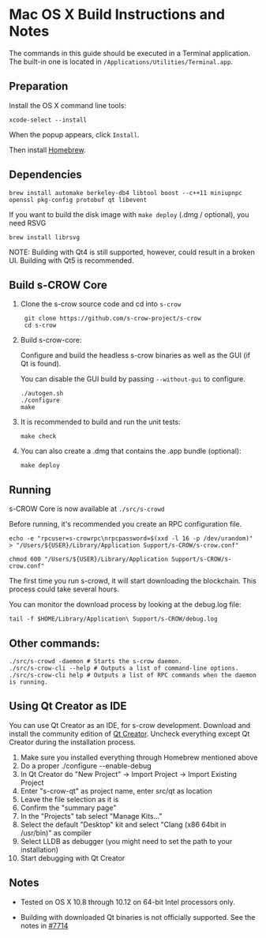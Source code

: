 Mac OS X Build Instructions and Notes
====================================
The commands in this guide should be executed in a Terminal application.
The built-in one is located in `/Applications/Utilities/Terminal.app`.

Preparation
-----------
Install the OS X command line tools:

`xcode-select --install`

When the popup appears, click `Install`.

Then install [Homebrew](https://brew.sh).

Dependencies
----------------------

    brew install automake berkeley-db4 libtool boost --c++11 miniupnpc openssl pkg-config protobuf qt libevent

If you want to build the disk image with `make deploy` (.dmg / optional), you need RSVG

    brew install librsvg

NOTE: Building with Qt4 is still supported, however, could result in a broken UI. Building with Qt5 is recommended.

Build s-CROW Core
------------------------

1. Clone the s-crow source code and cd into `s-crow`

        git clone https://github.com/s-crow-project/s-crow
        cd s-crow

2.  Build s-crow-core:

    Configure and build the headless s-crow binaries as well as the GUI (if Qt is found).

    You can disable the GUI build by passing `--without-gui` to configure.

        ./autogen.sh
        ./configure
        make

3.  It is recommended to build and run the unit tests:

        make check

4.  You can also create a .dmg that contains the .app bundle (optional):

        make deploy

Running
-------

s-CROW Core is now available at `./src/s-crowd`

Before running, it's recommended you create an RPC configuration file.

    echo -e "rpcuser=s-crowrpc\nrpcpassword=$(xxd -l 16 -p /dev/urandom)" > "/Users/${USER}/Library/Application Support/s-CROW/s-crow.conf"

    chmod 600 "/Users/${USER}/Library/Application Support/s-CROW/s-crow.conf"

The first time you run s-crowd, it will start downloading the blockchain. This process could take several hours.

You can monitor the download process by looking at the debug.log file:

    tail -f $HOME/Library/Application\ Support/s-CROW/debug.log

Other commands:
-------

    ./src/s-crowd -daemon # Starts the s-crow daemon.
    ./src/s-crow-cli --help # Outputs a list of command-line options.
    ./src/s-crow-cli help # Outputs a list of RPC commands when the daemon is running.

Using Qt Creator as IDE
------------------------
You can use Qt Creator as an IDE, for s-crow development.
Download and install the community edition of [Qt Creator](https://www.qt.io/download/).
Uncheck everything except Qt Creator during the installation process.

1. Make sure you installed everything through Homebrew mentioned above
2. Do a proper ./configure --enable-debug
3. In Qt Creator do "New Project" -> Import Project -> Import Existing Project
4. Enter "s-crow-qt" as project name, enter src/qt as location
5. Leave the file selection as it is
6. Confirm the "summary page"
7. In the "Projects" tab select "Manage Kits..."
8. Select the default "Desktop" kit and select "Clang (x86 64bit in /usr/bin)" as compiler
9. Select LLDB as debugger (you might need to set the path to your installation)
10. Start debugging with Qt Creator

Notes
-----

* Tested on OS X 10.8 through 10.12 on 64-bit Intel processors only.

* Building with downloaded Qt binaries is not officially supported. See the notes in [#7714](https://github.com/bitcoin/bitcoin/issues/7714)

